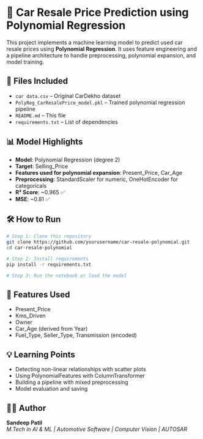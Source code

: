 # 🚗 Car Resale Price Prediction using Polynomial Regression

This project implements a machine learning model to predict used car resale prices using **Polynomial Regression**. It uses feature engineering and a pipeline architecture to handle preprocessing, polynomial expansion, and model training.

## 📂 Files Included

- `car data.csv` – Original CarDekho dataset
- `PolyReg_CarResalePrice_model.pkl` – Trained polynomial regression pipeline
- `README.md` – This file
- `requirements.txt` – List of dependencies

## 📊 Model Highlights

- **Model**: Polynomial Regression (degree 2)
- **Target**: Selling_Price
- **Features used for polynomial expansion**: Present_Price, Car_Age
- **Preprocessing**: StandardScaler for numeric, OneHotEncoder for categoricals
- **R² Score**: ~0.965 ✅
- **MSE**: ~0.81 ✅

## 🛠 How to Run

```bash
# Step 1: Clone this repository
git clone https://github.com/yourusername/car-resale-polynomial.git
cd car-resale-polynomial

# Step 2: Install requirements
pip install -r requirements.txt

# Step 3: Run the notebook or load the model
```

## 🔧 Features Used

- Present_Price
- Kms_Driven
- Owner
- Car_Age (derived from Year)
- Fuel_Type, Seller_Type, Transmission (encoded)

## 💡 Learning Points

- Detecting non-linear relationships with scatter plots
- Using PolynomialFeatures with ColumnTransformer
- Building a pipeline with mixed preprocessing
- Model evaluation and saving


## 👨‍💻 Author

**Sandeep Patil**  
*M.Tech in AI & ML | Automotive Software | Computer Vision | AUTOSAR*

